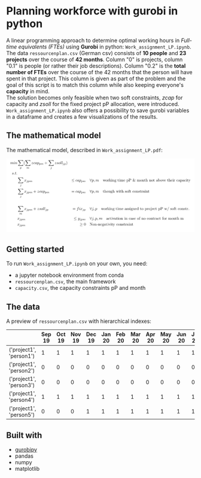 # Planning workforce with gurobi in python

A linear programming approach to determine optimal working hours in *Full-time equivalents (FTEs)* using **Gurobi** in python: `Work_assignment_LP.ipynb`.   
The data `ressourcenplan.csv` (German csv) consists of **10 people** and **23 projects** over the course of **42 months**. Column "0" is projects, column "0.1" is people (or rather their job descriptions). Column "0.2" is the **total number of FTEs** over the course of the 42 months that the person will have spent in that project. This column is given as part of the problem and the goal of this script is to match this column while also keeping everyone's **capacity** in mind.  
The solution becomes only feasible when two soft constraints, *zcap* for capacity and *zsoll* for the fixed project pP allocation, were introduced.  
`Work_assignment_LP.ipynb` also offers a possibility to save gurobi variables in a dataframe and creates a few visualizations of the results.

## The mathematical model
The mathematical model, described in `Work_assignment_LP.pdf`:  
  
  
![image](Work_assignment_LP_Latex/mathematical_model_for_readme.png)

## Getting started
To run `Work_assignment_LP.ipynb` on your own, you need:
- a jupyter notebook environment from conda
- `ressourcenplan.csv`, the main framework
- `capacity.csv`, the capacity constraints pP and month

## The data
A preview of `ressourcenplan.csv` with hierarchical indexes:

|                                             |   Sep 19 |   Oct 19 |   Nov 19 |   Dec 19 |   Jan 20 |   Feb 20 |   Mar 20 |   Apr 20 |   May 20 |   Jun 20 |   Jul 20 |   Aug 20 |   Sep 20 |   Oct 20 |   Nov 20 |   Dec 20 |   Jan 21 |   Feb 21 |   Mar 21 |   Apr 21 |   May 21 |   Jun 21 |   Jul 21 |   Aug 21 |   Sep 21 |   Oct 21 |   Nov 21 |   Dec 21 |   Jan 22 |   Feb 22 |   Mar 22 |   Apr 22 |   May 22 |   Jun 22 |   Jul 22 |   Aug 22 |   Sep 22 |   Oct 22 |   Nov 22 |   Dec 22 |   Jan 23 |   Feb 23 |
|---------------------------------------------|----------|----------|----------|----------|----------|----------|----------|----------|----------|----------|----------|----------|----------|----------|----------|----------|----------|----------|----------|----------|----------|----------|----------|----------|----------|----------|----------|----------|----------|----------|----------|----------|----------|----------|----------|----------|----------|----------|----------|----------|----------|----------|
| ('project1', 'person1')     |        1 |        1 |        1 |        1 |        1 |        1 |        1 |        1 |        1 |        1 |        1 |        1 |        1 |        1 |        1 |        1 |        1 |        1 |        1 |        1 |        1 |        1 |        1 |        1 |        1 |        1 |        1 |        1 |        1 |        1 |        1 |        1 |        1 |        1 |        1 |        1 |        1 |        1 |        1 |        1 |        1 |        1 |
| ('project1', 'person2') |        0 |        0 |        0 |        0 |        0 |        0 |        0 |        0 |        0 |        0 |        0 |        0 |        0 |        0 |        0 |        0 |        0 |        0 |        0 |        0 |        0 |        0 |        0 |        0 |        0 |        0 |        0 |        0 |        0 |        0 |        0 |        0 |        0 |        0 |        0 |        0 |        0 |        0 |        0 |        0 |        0 |        0 |
| ('project1', 'person3')    |        0 |        0 |        0 |        0 |        0 |        0 |        0 |        0 |        0 |        0 |        0 |        0 |        0 |        0 |        0 |        0 |        0 |        0 |        0 |        0 |        0 |        0 |        0 |        0 |        0 |        0 |        0 |        0 |        0 |        0 |        0 |        0 |        0 |        0 |        0 |        0 |        0 |        0 |        0 |        0 |        0 |        0 |
| ('project1', 'person4')             |        1 |        1 |        1 |        1 |        1 |        1 |        1 |        1 |        1 |        1 |        1 |        1 |        1 |        1 |        1 |        1 |        1 |        1 |        1 |        1 |        1 |        1 |        1 |        1 |        1 |        1 |        1 |        1 |        1 |        1 |        1 |        1 |        1 |        1 |        1 |        1 |        0 |        0 |        0 |        0 |        0 |        0 |
| ('project1', 'person5')         |        0 |        0 |        0 |        1 |        1 |        1 |        1 |        1 |        1 |        1 |        1 |        1 |        1 |        1 |        1 |        1 |        1 |        1 |        1 |        1 |        1 |        1 |        1 |        1 |        1 |        1 |        1 |        1 |        1 |        1 |        1 |        1 |        1 |        1 |        1 |        1 |        1 |        1 |        1 |        0 |        0 |        0 |

## Built with
- [gurobipy](https://www.gurobi.com/documentation/8.1/quickstart_mac/the_gurobi_python_interfac.html)
- pandas
- numpy
- matplotlib
